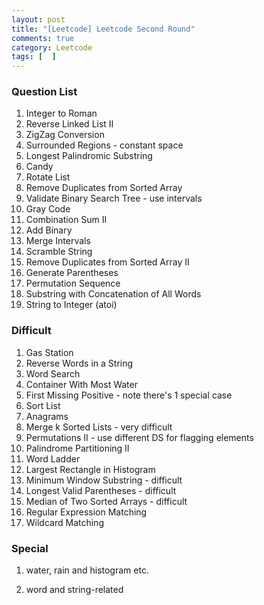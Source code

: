 ```yaml
---
layout: post
title: "[Leetcode] Leetcode Second Round"
comments: true
category: Leetcode
tags: [  ]
---
```


### Question List

1. Integer to Roman
1. Reverse Linked List II
1. ZigZag Conversion
1. Surrounded Regions - constant space
1. Longest Palindromic Substring
1. Candy
1. Rotate List
1. Remove Duplicates from Sorted Array 
1. Validate Binary Search Tree - use intervals
1. Gray Code 
1. Combination Sum II
1. Add Binary
1. Merge Intervals
1. Scramble String
1. Remove Duplicates from Sorted Array II
1. Generate Parentheses 
1. Permutation Sequence 
1. Substring with Concatenation of All Words 
1. String to Integer (atoi)

### Difficult

1. Gas Station
1. Reverse Words in a String
1. Word Search
1. Container With Most Water
1. First Missing Positive - note there's 1 special case
1. Sort List
1. Anagrams
1. Merge k Sorted Lists - very difficult
1. Permutations II - use different DS for flagging elements
1. Palindrome Partitioning II
1. Word Ladder
1. Largest Rectangle in Histogram
1. Minimum Window Substring - difficult
1. Longest Valid Parentheses - difficult
1. Median of Two Sorted Arrays - difficult
1. Regular Expression Matching
1. Wildcard Matching

### Special

1. water, rain and histogram etc.

1. word and string-related
